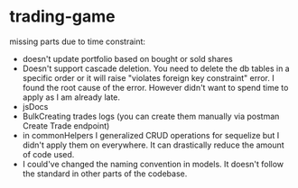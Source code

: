 # trading-game

missing parts due to time constraint:
- doesn't update portfolio based on bought or sold shares
- Doesn't support cascade deletion. You need to delete the db tables in a specific order or it will raise "violates foreign key constraint" error. I found the root cause of the error. However didn't want to spend time to apply as I am already late.
- jsDocs
- BulkCreating trades logs (you can create them manually via postman Create Trade endpoint)
- in commonHelpers I generalized CRUD operations for sequelize but I didn't apply them on everywhere. It can drastically reduce the amount of code used.
- I could've changed the naming convention in models. It doesn't follow the standard in other parts of the codebase.
